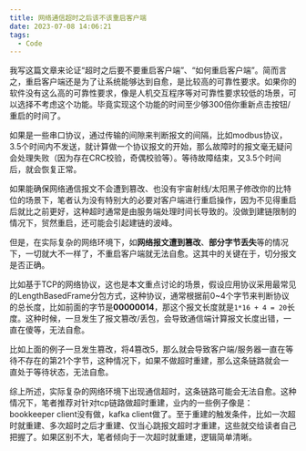 ```yaml
---
title: 网络通信超时之后该不该重启客户端
date: 2023-07-08 14:06:21
tags:
  - Code
---
```

我写这篇文章来论证“超时之后要不要重启客户端”、“如何重启客户端”。简而言之，重启客户端还是为了让系统能够达到自愈，是比较高的可靠性要求。如果你的软件没有这么高的可靠性要求，像是人机交互程序等对可靠性要求较低的场景，可以选择不考虑这个功能。毕竟实现这个功能的时间至少够300倍你重新点击按钮/重启的时间了。

如果是一些串口协议，通过传输的间隙来判断报文的间隔，比如modbus协议，3.5个时间内不发送，就计算做一个协议报文的开始，那么故障时的报文毫无疑问会处理失败（因为存在CRC校验，奇偶校验等）。等待故障结束，又3.5个时间后，就会恢复正常。

如果能确保网络通信报文不会遭到篡改、也没有宇宙射线/太阳黑子修改你的比特位的场景下，笔者认为没有特别大的必要对客户端进行重启操作，因为不见得重启后就比之前更好，这种超时通常是由服务端处理时间长导致的。没做到建链限制的情况下，贸然重启，还可能会引起建链的波峰。

但是，在实际复杂的网络环境下，如**网络报文遭到篡改**、**部分字节丢失**等的情况下，一切就大不一样了，不重启客户端就无法自愈。这其中的关键在于，切分报文是否正确。

比如基于TCP的网络协议，这也是本文重点讨论的场景，假设应用协议采用最常见的LengthBasedFrame分包方式，这种协议，通常根据前0~4个字节来判断协议的总长度，比如前面的字节是**00000014**，那这个报文长度就是`1*16 + 4 = 20`长度。这种时候，一旦发生了报文篡改/丢包，会导致通信端计算报文长度出错，一直在傻等，无法自愈。

比如上面的例子一旦发生篡改，将4篡改5，那么就会导致客户端/服务器一直在等待不存在的第21个字节，这种情况下，如果不做超时重建，那么这条链路就会一直处于等待状态，无法自愈。

综上所述，实际复杂的网络环境下出现通信超时，这条链路可能会无法自愈。这种情况下，笔者推荐对针对tcp链路做超时重建，业内的一些例子像是：bookkeeper client没有做，kafka client做了。至于重建的触发条件，比如一次超时就重建、多次超时之后才重建、仅当心跳报文超时才重建，这些就交给读者自己把握了。如果区别不大，笔者倾向于一次超时就重建，逻辑简单清晰。
